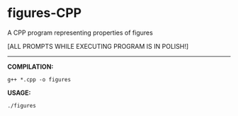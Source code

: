 # figures-CPP
A CPP program representing properties of figures

[ALL PROMPTS WHILE EXECUTING PROGRAM IS IN POLISH!]

-----------------------------

**COMPILATION:**

`g++ *.cpp -o figures`

**USAGE:**

`./figures`
